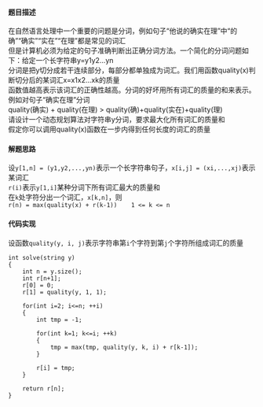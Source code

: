 #### 题目描述
在自然语言处理中一个重要的问题是分词，例如句子“他说的确实在理”中“的确”“确实”“实在”“在理”都是常见的词汇  
但是计算机必须为给定的句子准确判断出正确分词方法。一个简化的分词问题如下：给定一个长字符串y=y1y2…yn  
分词是把y切分成若干连续部分，每部分都单独成为词汇。我们用函数quality(x)判断切分后的某词汇x=x1x2…xk的质量  
函数值越高表示该词汇的正确性越高。分词的好坏用所有词汇的质量的和来表示。例如对句子“确实在理”分词  
quality(确实) + quality(在理) > quality(确)+quality(实在)+quality(理)  
请设计一个动态规划算法对字符串y分词，要求最大化所有词汇的质量和  
假定你可以调用quality(x)函数在一步内得到任何长度的词汇的质量

#### 解题思路
设`y[1,n] = (y1,y2,...,yn)`表示一个长字符串句子，`x[i,j] = (xi,...,xj)`表示某词汇  
`r(i)`表示`y[1,i]`某种分词下所有词汇最大的质量和  
在`k`处字符分出一个词汇，`x[k,n]`，则  
`r(n) = max(quality(x) + r(k-1))    1 <= k <= n`

#### 代码实现

设函数`quality(y, i, j)`表示字符串第`i`个字符到第`j`个字符所组成词汇的质量
```
int solve(string y)
{
	int n = y.size();
	int r[n+1];
	r[0] = 0;
	r[1] = quality(y, 1, 1);

	for(int i=2; i<=n; ++i)
	{
		int tmp = -1;

		for(int k=1; k<=i; ++k)
		{
			tmp = max(tmp, quality(y, k, i) + r[k-1]);
		}

		r[i] = tmp;
	}

	return r[n];
}
```